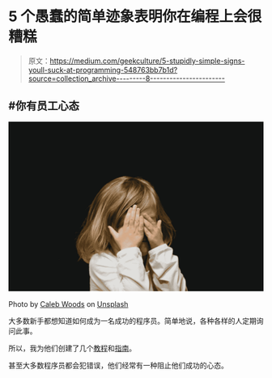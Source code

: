 # 5 个愚蠢的简单迹象表明你在编程上会很糟糕

> 原文：<https://medium.com/geekculture/5-stupidly-simple-signs-youll-suck-at-programming-548763bb7b1d?source=collection_archive---------8----------------------->

## #你有员工心态

![](img/5d5c020d64b54462932f383828fd0a18.png)

Photo by [Caleb Woods](https://unsplash.com/@caleb_woods?utm_source=medium&utm_medium=referral) on [Unsplash](https://unsplash.com?utm_source=medium&utm_medium=referral)

大多数新手都想知道如何成为一名成功的程序员。简单地说，各种各样的人定期询问此事。

所以，我为他们创建了几个[教程](https://javascript.plainenglish.io/responsive-web-design-explained-simply-to-a-5-year-old-45a98d4e0486)和[指南](https://javascript.plainenglish.io/14-insanely-free-web3-tutorials-youll-ever-find-on-the-internet-no-bs-7e07e8690ced)。

甚至大多数程序员都会犯错误，他们经常有一种阻止他们成功的心态。